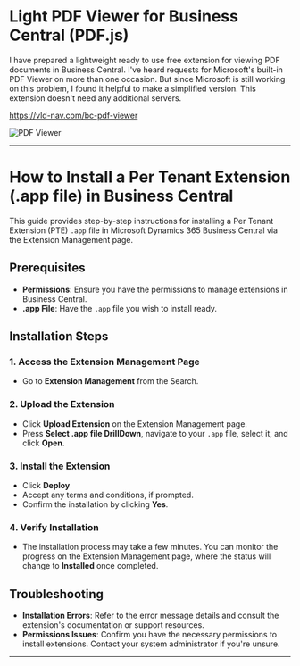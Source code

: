 # Light PDF Viewer for Business Central (PDF.js)

I have prepared a lightweight ready to use free extension for viewing PDF documents in Business Central. I've heard requests for Microsoft's built-in PDF Viewer on more than one occasion. But since Microsoft is still working on this problem, I found it helpful to make a simplified version. This extension doesn't need any additional servers.

https://vld-nav.com/bc-pdf-viewer

![PDF Viewer](https://static.tildacdn.com/tild3330-6363-4261-a536-653938363531/FirstDemoScreen_NEW2.gif)

---

# How to Install a Per Tenant Extension (.app file) in Business Central

This guide provides step-by-step instructions for installing a Per Tenant Extension (PTE) `.app` file in Microsoft Dynamics 365 Business Central via the Extension Management page.

## Prerequisites

- **Permissions**: Ensure you have the permissions to manage extensions in Business Central.
- **.app File**: Have the `.app` file you wish to install ready.

## Installation Steps

### 1. Access the Extension Management Page

- Go to **Extension Management** from the Search.

### 2. Upload the Extension

- Click **Upload Extension** on the Extension Management page.
- Press **Select .app file DrillDown**, navigate to your `.app` file, select it, and click **Open**.
  
### 3. Install the Extension

- Click **Deploy**
- Accept any terms and conditions, if prompted.
- Confirm the installation by clicking **Yes**.

### 4. Verify Installation

- The installation process may take a few minutes. You can monitor the progress on the Extension Management page, where the status will change to **Installed** once completed.

## Troubleshooting

- **Installation Errors**: Refer to the error message details and consult the extension's documentation or support resources.
- **Permissions Issues**: Confirm you have the necessary permissions to install extensions. Contact your system administrator if you're unsure.


---
